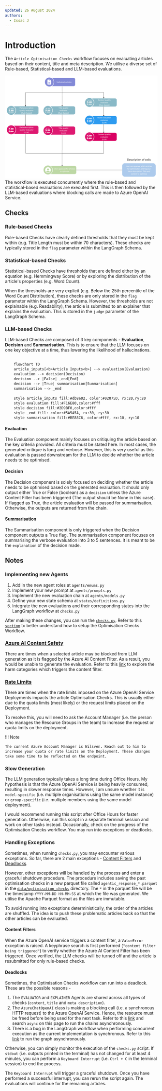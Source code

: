 ```yaml
---
updated: 26 August 2024
authors:
  - Issac J
---
```


# Introduction

The `Article Optimisation Checks` workflow focuses on evaluating articles based on their content, title and meta description. We utilise a diverse set of Rule-based, Statistical-based and LLM-based evaluations.

![Optimisation Checks Workflow](./images/optimisation_checks_workflow.jpg)
The workflow is executed concurrently where the rule-based and statistical-based evaluations are executed first. This is then followed by the LLM-based evaluations where blocking calls are made to Azure OpenAI Service.

## Checks

### Rule-based Checks

Rule-based Checks have clearly defined thresholds that they must be kept within (e.g. Title Length must be within 70 characters). These checks are typically stored in the `flag` parameter within the LangGraph Schema.

### Statistical-based Checks

Statistical-based Checks have thresholds that are defined either by an equation (e.g. Hemmingway Score) or by exploring the distribution of the article's properties (e.g. Word Count).

When the thresholds are very explicit (e.g. Below the 25th percentile of the Word Count Distribution), these checks are only stored in the `flag` parameter within the LangGraph Schema.
However, the thresholds are not explainable (e.g. Readability), the article is submitted to an explainer that explains the evaluation. This is stored in the `judge` parameter of the LangGraph Schema.

### LLM-based Checks

LLM-based Checks are composed of 3 key components - **Evaluation**, **Decision** and **Summarisation**. This is to ensure that the LLM focuses on one key objective at a time, thus lowering the likelihood of hallucinations.

```mermaid

    flowchart TD
    article_inputs[<b>Article Inputs<b>] --> evaluation(Evaluation)
    evaluation --> decision(Decision)
    decision --> |False| _end[End]
    decision --> |True| summarisation[Summarisation]
    summarisation --> _end

    style article_inputs fill:#db8e02, color:#02075D, rx:20,ry:20
    style evaluation fill:#F16E80,color:#fff
    style decision fill:#2D9BF0,color:#fff
    style _end fill: color:#5A5A5A, rx:30, ry:30
    style summarisation fill:#BE88C6, color:#fff, rx:10, ry:10

```

#### Evaluation

The Evaluation component mainly focuses on critiquing the article based on the key criteria provided. All criteria must be stated here. In most cases, the generated critique is long and verbose. However, this is very useful as this evaluation is passed downstream for the LLM to decide whether the article needs to be optimised.

#### Decision

The Decision component is solely focused on deciding whether the article needs to be optimised based on the generated evaluation. It should only output either True or False (boolean) as a `decision` unless the Azure Content Filter has been triggered (The output should be None in this case). If flagged as True, the article evaluation will be passed for summarisation. Otherwise, the outputs are returned from the chain.

#### Summarisation

The Summarisation component is only triggered when the Decision component outputs a True flag. The summarisation component focuses on summarising the verbose evaluation into 3 to 5 sentences. It is meant to be the `explanation` of the decision made.

## Notes

### Implementing new Agents

1. Add in the new agent roles at `agents/enums.py`
2. Implement your new prompt at `agents/prompts.py`
3. Implement the new evaluation chain at `agents/models.py`
4. Define your new state schema at `states/definitions.py`
5. Integrate the new evaluations and their corresponding states into the LangGraph workflow at `checks.py`

After making these changes, you can run the [`checks.py`](https://github.com/Synapxe-DNA/healthhub-content-optimization/blob/main/article-harmonisation/checks.py). Refer to this [`section`](../index.md#setting-up-for-optimisation-checks) to better understand how to setup the Optimisation Checks Workflow.

### [Azure AI Content Safety](https://learn.microsoft.com/azure/ai-services/content-safety/overview)

There are times when a selected article may be blocked from LLM generation as it is flagged by the Azure AI Content Filter. As a result, you would be unable to generate the evaluation. Refer to this [link](https://learn.microsoft.com/azure/ai-services/content-safety/concepts/harm-categories) to explore the harm categories which triggers the content filter.

### [Rate Limits](https://learn.microsoft.com/azure/ai-services/openai/quotas-limits#gpt-4o--gpt-4-turbo-rate-limits)

There are times when the rate limits imposed on the Azure OpenAI Service Deployments impacts the article Optimisation Checks. This is usually either due to the quota limits (most likely) or the request limits placed on the Deployment.

To resolve this, you will need to ask the Account Manager (i.e. the person who manages the Resource Groups in the team) to increase the request or quota limits on the deployment.

!!! Note

    The current Azure Account Manager is Wilsven. Reach out to him to increase your quota or rate limits on the Deployment. These changes take some time to be reflected on the endpoint.

### Slow Generation

The LLM generation typically takes a long time during Office Hours. My hypothesis is that the Azure OpenAI Service is being heavily consumed, resulting in slower response times.
However, I am unsure whether it is `model-specific` (i.e. multiple organisations using the same model instance) or `group-specific` (i.e. multiple members using the same model deployment).

I would recommend running this script after Office Hours for faster generation. Otherwise, run this script in a separate terminal session and work on other tasks instead.
Occasionally, check on the progress of the Optimisation Checks workflow. You may run into exceptions or deadlocks.

### Handling Exceptions

Sometimes, when running `checks.py`, you may encounter various exceptions. So far, there are 2 main exceptions - [Content Filters](#content-filters) and [Deadlocks](#deadlocks).

However, other exceptions will be handled by the process and enter a graceful shutdown procedure.
The procedure includes saving the past optimisation checks in a new parquet file called `agentic_response_*.parquet` in the [`data/optimization_checks`](https://github.com/Synapxe-DNA/healthhub-content-optimization/tree/main/article-harmonisation/data/optimization_checks) directory.
The `*` in the parquet file will be the timestamp `YYYY-MM-DD HH-MM-SS` at which the file was generated. We utilise the Apache Parquet format as the files are immutable.

To avoid running into exceptions deterministically, the order of the articles are shuffled. The idea is to push these problematic articles back so that the other articles can be evaluated.

#### Content Filters

When the Azure OpenAI service triggers a content filter, a `ValueError` exception is raised. A keyphrase search is first performed (`"content filter being triggered"`) to verify whether the Azure AI Content Filter has been triggered.
Once verified, the LLM checks will be turned off and the article is resubmitted for only rule-based checks.

#### Deadlocks

Sometimes, the Optimisation Checks workflow can run into a deadlock. These are the possible reasons -

1. The `EVALUATOR` and `EXPLAINER` Agents are shared across all types of checks (`content`, `title` and `meta description`).
2. The `AzureChatOpenAI` class is making a blocking call (i.e. a synchronous HTTP request) to the Azure OpenAI Service. Hence, the resource must be freed before being used for the next task. Refer to this [link](https://api.python.langchain.com/en/latest/chat_models/langchain_openai.chat_models.azure.AzureChatOpenAI.html) and search `async` on this page to run the chains asynchronously.
3. There is a bug in the LangGraph workflow when performing concurrent execution as the current implementation is synchronous. Refer to this [link](https://langchain-ai.github.io/langgraph/how-tos/async/?h=asynch#define-the-graph) to run the graph asynchronously.

Otherwise, you can simply monitor the execution of the `checks.py` script. If `stdout` (i.e. outputs printed in the terminal) has not changed for at least 4 minutes, you can perform a `Keyboard Interrupt` (i.e. `Ctrl + C` in the terminal session) to end the process.

The `Keyboard Interrupt` will trigger a graceful shutdown. Once you have performed a successful interrupt, you can rerun the script again. The evaluations will continue for the remaining articles.
